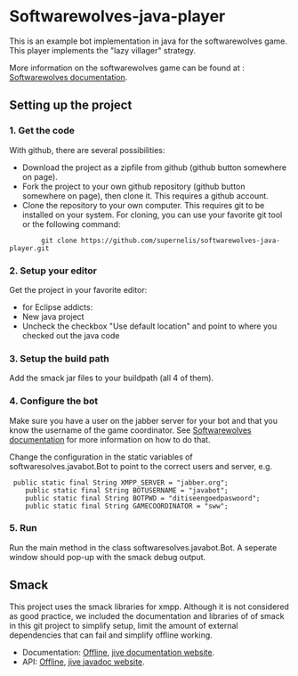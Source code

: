 # Softwarewolves-java-player


This is an example bot implementation in java for the softwarewolves game. This player implements the "lazy villager" strategy.

More information on the softwarewolves game can be found at : [Softwarewolves documentation][1].

## Setting up the project


### 1. Get the code 


With github, there are several possibilities:
* Download the project as a zipfile from github (github button somewhere on page). 
* Fork the project to your own github repository (github button somewhere on page), then clone it. This requires a github account.
* Clone the repository to your own computer. This requires git to be installed on your system. For cloning, you can use your favorite git tool or the following command:

```
        git clone https://github.com/supernelis/softwarewolves-java-player.git 
```

### 2. Setup your editor

Get the project in your favorite editor:
* for Eclipse addicts: 
 * New java project
 * Uncheck the checkbox "Use default location" and point to where you checked out the java code


### 3. Setup the build path


Add the smack jar files to your buildpath (all 4 of them).

### 4. Configure the bot

Make sure you have a user on the jabber server for your bot and that you know the username of the game coordinator. See [Softwarewolves documentation][1] for more information on how to do that.

Change the configuration in the static variables of softwaresolves.javabot.Bot to point to the correct users and server, e.g. 


```
 public static final String XMPP_SERVER = "jabber.org";
	public static final String BOTUSERNAME = "javabot";
	public static final String BOTPWD = "ditiseengoedpaswoord";
	public static final String GAMECOORDINATOR = "sww";
```

### 5. Run

Run the main method in the class softwaresolves.javabot.Bot. A seperate window should pop-up with the smack debug output.


## Smack

This project uses the smack libraries for xmpp. Although it is not considered as good practice, 
we included the documentation and libraries of of smack in this git project to simplify setup, limit the 
amount of external dependencies that can fail and simplify offline working.

- Documentation: <a href="smack_3_2_2/documentation/">Offline</a>, [jive documentation website][2].
- API: <a href="smack_3_2_2/javadoc/">Offline</a>, [jive javadoc website][3].

[1]: https://github.com/supernelis/softwarewolves-doc
[2]: http://www.igniterealtime.org/builds/smack/docs/latest/documentation/
[3]: http://www.igniterealtime.org/builds/smack/docs/latest/javadoc/

